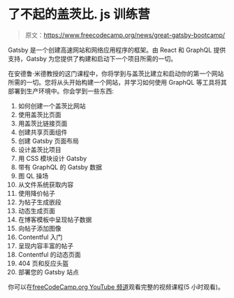 # 了不起的盖茨比. js 训练营

> 原文：<https://www.freecodecamp.org/news/great-gatsby-bootcamp/>

Gatsby 是一个创建高速网站和网络应用程序的框架。由 React 和 GraphQL 提供支持，Gatsby 为您提供了构建和启动下一个项目所需的一切。

在安德鲁·米德教授的这门课程中，你将学到与盖茨比建立和启动你的第一个网站所需的一切。您将从头开始构建一个网站，并学习如何使用 GraphQL 等工具将其部署到生产环境中。你会学到一些东西:

1.  如何创建一个盖茨比网站
2.  使用盖茨比页面
3.  用盖茨比链接页面
4.  创建共享页面组件
5.  创建 Gatsby 页面布局
6.  设计盖茨比项目
7.  用 CSS 模块设计 Gatsby
8.  带有 GraphQL 的 Gatsby 数据
9.  图 QL 操场
10.  从文件系统获取内容
11.  使用降价帖子
12.  为帖子生成嵌段
13.  动态生成页面
14.  在博客模板中呈现帖子数据
15.  向帖子添加图像
16.  Contentful 入门
17.  呈现内容丰富的帖子
18.  Contentful 的动态页面
19.  404 页和反应头盔
20.  部署您的 Gatsby 站点

你可以在[freeCodeCamp.org YouTube 频道](https://www.youtube.com/watch?v=kzWIUX3CpuI)观看完整的视频课程(5 小时观看)。